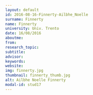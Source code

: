 ```yaml
---
layout: default 
id: 2016-08-16-Finnerty-Ailbhe_Noelle
surname: Finnerty
name: Finnerty
university: Univ. Trento
date: 16/08/2016
aboutme: 
from: 
research_topic: 
subtitle: 
advisor: 
keywords: 
website: 
img: finnerty.jpg
thumbnail: finnerty_thumb.jpg
alt: Ailbhe Noelle Finnerty
modal-id: stud17
---
```

